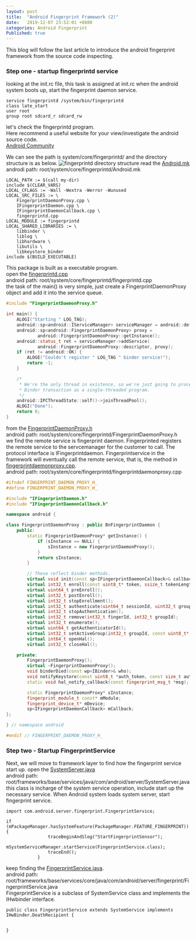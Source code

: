 ```yaml
---
layout: post
title:  "Android Fingerprint Framework (2)"
date:   2019-12-07 23:52:01 +0800
categories: Android Fingerprint
Published: true
---
```

This blog will follow the last article to introduce the android fingerprint framework from the source code inspecting.

### Step one - startup fingerprintd service
looking at the init.rc file, this task is assigned at init.rc when the android system boots up, start the fingerprint daemon service.
```
service fingerprintd /system/bin/fingerprintd
class late_start
user root
group root sdcard_r sdcard_rw
``` 
let's check the fingerprintd program.<br> 
Here recommend a useful website for your view/investigate the android source code.<br> 
[Android Community](https://www.androidos.net.cn/android/10.0.0_r6/xref)

We can see the path is system/core/fingerprintd/ and the directory structure is as below.
![fingerprintd directory structure](https://gangdong.github.io/daviddong.github.io/assets/image/android-fingerprint-framework2-fingerprintd-directory.png)
read the 
[Android.mk]({{site.url}}/daviddong.github.io/assets/docs/Android.mk)<br>
androdi path: root/system/core/fingerprintd/Android.mk <br>
```android
LOCAL_PATH := $(call my-dir)
include $(CLEAR_VARS)
LOCAL_CFLAGS := -Wall -Wextra -Werror -Wunused
LOCAL_SRC_FILES := \
	FingerprintDaemonProxy.cpp \
	IFingerprintDaemon.cpp \
	IFingerprintDaemonCallback.cpp \
	fingerprintd.cpp
LOCAL_MODULE := fingerprintd
LOCAL_SHARED_LIBRARIES := \
	libbinder \
	liblog \
	libhardware \
	libutils \
	libkeystore_binder
include $(BUILD_EXECUTABLE)
```
This package is built as a executable program.<br>
open the 
[fingerprintd.cpp]({{site.url}}/daviddong.github.io/assets/docs/fingerprintd.cpp)<br>
android path: root/system/core/fingerprintd/fingerprintd.cpp<br>
the task of the main() is very simple, just create a FingerprintDaemonProxy object and add it into the service queue. 
```c++
#include "FingerprintDaemonProxy.h"

int main() {
    ALOGI("Starting " LOG_TAG);
    android::sp<android::IServiceManager> serviceManager = android::defaultServiceManager();
    android::sp<android::FingerprintDaemonProxy> proxy =
            android::FingerprintDaemonProxy::getInstance();
    android::status_t ret = serviceManager->addService(
            android::FingerprintDaemonProxy::descriptor, proxy);
    if (ret != android::OK) {
        ALOGE("Couldn't register " LOG_TAG " binder service!");
        return -1;
    }

    /*
     * We're the only thread in existence, so we're just going to process
     * Binder transaction as a single-threaded program.
     */
    android::IPCThreadState::self()->joinThreadPool();
    ALOGI("Done");
    return 0;
}
```
from the 
[FingerprintDaemonProxy.h]({{site.url}}/daviddong.github.io/assets/docs/FingerprintDaemonProxy.h)<br>
android path: root/system/core/fingerprintd/FingerprintDaemonProxy.h<br>
we find the remote service is fingerprint daemon. Fingerprinted registers the remote service to the servcemanager for the customer to call.
The protocol interface is IFingerprintdaemon. Fingerprintservice in the framework will eventually call the remote service, that is, the method in 
[fingerprintdaemonproxy.cpp]({{site.url}}/daviddong.github.io/assets/docs/fingerprintdaemonproxy.cpp).<br>
android path: root/system/core/fingerprintd/fingerprintdaemonproxy.cpp<br>
```c++
#ifndef FINGERPRINT_DAEMON_PROXY_H_
#define FINGERPRINT_DAEMON_PROXY_H_

#include "IFingerprintDaemon.h"
#include "IFingerprintDaemonCallback.h"

namespace android {

class FingerprintDaemonProxy : public BnFingerprintDaemon {
    public:
        static FingerprintDaemonProxy* getInstance() {
            if (sInstance == NULL) {
                sInstance = new FingerprintDaemonProxy();
            }
            return sInstance;
        }

        // These reflect binder methods.
        virtual void init(const sp<IFingerprintDaemonCallback>& callback);
        virtual int32_t enroll(const uint8_t* token, ssize_t tokenLength, int32_t groupId, int32_t timeout);
        virtual uint64_t preEnroll();
        virtual int32_t postEnroll();
        virtual int32_t stopEnrollment();
        virtual int32_t authenticate(uint64_t sessionId, uint32_t groupId);
        virtual int32_t stopAuthentication();
        virtual int32_t remove(int32_t fingerId, int32_t groupId);
        virtual int32_t enumerate();
        virtual uint64_t getAuthenticatorId();
        virtual int32_t setActiveGroup(int32_t groupId, const uint8_t* path, ssize_t pathLen);
        virtual int64_t openHal();
        virtual int32_t closeHal();

    private:
        FingerprintDaemonProxy();
        virtual ~FingerprintDaemonProxy();
        void binderDied(const wp<IBinder>& who);
        void notifyKeystore(const uint8_t *auth_token, const size_t auth_token_length);
        static void hal_notify_callback(const fingerprint_msg_t *msg);

        static FingerprintDaemonProxy* sInstance;
        fingerprint_module_t const* mModule;
        fingerprint_device_t* mDevice;
        sp<IFingerprintDaemonCallback> mCallback;
};

} // namespace android

#endif // FINGERPRINT_DAEMON_PROXY_H_
```
### Step two - Startup FingerprintService
Next, we will move to framework layer to find how the fingerprint service start up. 
open the 
[SystemServer.java]({{site.url}}/daviddong.github.io/assets/docs/SystemServer.java)<br>
android path: root/frameworks/base/services/java/com/android/server/SystemServer.java  <br>
this class is incharge of the system service operation, include start up the necessary service.
When Android system loads system server, start fingerprint service.

```
import com.android.server.fingerprint.FingerprintService;

if (mPackageManager.hasSystemFeature(PackageManager.FEATURE_FINGERPRINT)) {
                traceBeginAndSlog("StartFingerprintSensor");
                mSystemServiceManager.startService(FingerprintService.class);
                traceEnd();
            }
```

keep finding the 
[FingerprintService.java](https://gangdong.github.io/daviddong.github.io/assets/docs/FingerprintService.java).<br>
android path: root/frameworks/base/services/core/java/com/android/server/fingerprint/FingerprintService.java <br>
FingerprintService is a subclass of SystemService class and implements the IHwbinder interface.

```
public class FingerprintService extends SystemService implements IHwBinder.DeathRecipient {


}
```